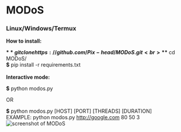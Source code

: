 <h1>MODoS</h1>
<h3>Linux/Windows/Termux</h3>

**How to install:**

**$** git clone https://github.com/Pix-head/MODoS.git<br>
**$** cd MODoS/<br>
**$** pip install -r requirements.txt<br>
<br>
**Interactive mode:**

**$** python modos.py<br>

OR

**$** python modos.py [HOST] [PORT] [THREADS] [DURATION]<br>
EXAMPLE: python modos.py http://google.com 80 50 3
![screenshot of MODoS](https://i.imgur.com/tarrK92.png)

